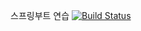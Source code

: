 스프링부트 연습 [![Build Status](https://travis-ci.org/minseokLim/jojoldu.svg?branch=master)](https://travis-ci.org/minseokLim/jojoldu)
